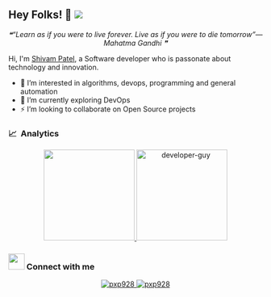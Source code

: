 ## Hey Folks! 👋 ![](https://komarev.com/ghpvc/?username=urmamafat&color=yellow&&style=for-the-badge)
<p align="middle"><i>❝“Learn as if you were to live forever. Live as if you were to die tomorrow”— Mahatma Gandhi   ❞</i></p>

Hi, I'm [Shivam Patel](https://linkedin.com/in/skp5546), a Software developer who is passonate about technology and innovation. 


- 👀  I’m interested in algorithms, devops, programming and general automation
- 🌱  I’m currently exploring DevOps 
- ⚡  I’m looking to collaborate on Open Source projects



### 📈 &nbsp;Analytics

<p align="center">
  <a href="https://github.com/urmamafat">
    <img height="180em" src="https://github-readme-stats-eight-theta.vercel.app/api?username=urmamafat&show_icons=true&theme=radical&include_all_commits=true&count_private=true&line_height=26"/>
    <img height="180em" src="https://github-readme-stats.vercel.app/api/top-langs/?username=urmamafat&layout=compact&hide=html&theme=radical" alt="developer-guy"/>
    <!---
    <img height="180em" src="https://github-readme-stats-eight-theta.vercel.app/api/top-langs/?username=pxp928&layout=compact&theme=radical&line_height=26"/>
    --->
  </a>
</p>

### <img src="https://media.giphy.com/media/LnQjpWaON8nhr21vNW/giphy.gif" height="32"></img> Connect with me 

<p align="center">
  <a href="https://linkedin.com/in/skp5546" target="blank">
    <img src="https://img.shields.io/badge/linkedin-%230077B5.svg?&style=for-the-badge&logo=linkedin&logoColor=white" alt="pxp928" />
  </a>
  <a href="https://twitter.com/shivampatel1101" target="blank">
    <img src="https://img.shields.io/badge/Twitter-1DA1F2?style=for-the-badge&logo=twitter&logoColor=white" alt="pxp928" />
  </a>
</p>




